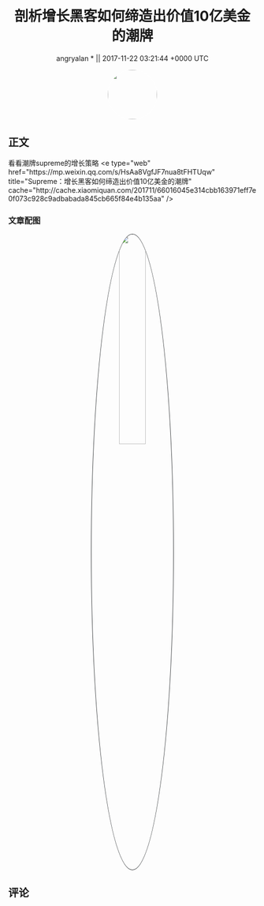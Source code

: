 <h1 align="center">剖析增长黑客如何缔造出价值10亿美金的潮牌</h1>




<p align="center">
    <a>angryalan * || 2017-11-22 03:21:44 &#43;0000 UTC</a>
</p>

<div align="center">
    <img src="https://images.zsxq.com/Fk-vj6-nTg15M1rjr1hgQpBt-RGG?e=1590940799&amp;token=kIxbL07-8jAj8w1n4s9zv64FuZZNEATmlU_Vm6zD:lf4rtgZQZGArLVDxRWhzvfPW1vA=" width="100" height="100" style="border:1px solid;border-radius:50%; color:#ffffff"/>
</div>




## 正文

<div>
看看潮牌supreme的增长策略
&lt;e type=&#34;web&#34; href=&#34;https://mp.weixin.qq.com/s/HsAa8VgfJF7nua8tFHTUqw&#34; title=&#34;Supreme：增长黑客如何缔造出价值10亿美金的潮牌&#34; cache=&#34;http://cache.xiaomiquan.com/201711/66016045e314cbb163971eff7e0f073c928c9adbabada845cb665f84e4b135aa&#34; /&gt;
</div>

### 文章配图

<div class="image" align="center">

<img src="https://images.zsxq.com/FgmkSFvCLX0K9hUZ-69bv00nWoZF?imageMogr2/auto-orient/thumbnail/800x/format/jpg/blur/1x0/quality/75&amp;e=1590940799&amp;token=kIxbL07-8jAj8w1n4s9zv64FuZZNEATmlU_Vm6zD:Wv7q-iQcYIazAuEx7B5aVA6oVos=" width="33%" height="33%" style="border:1px solid;border-radius:50%; color:#3c3f41"/>

</div>


## 评论

<div align="left">
<div>

</div>
</div>